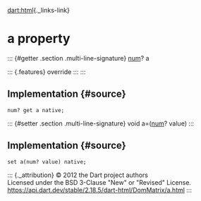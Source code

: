 [dart:html](../../dart-html/dart-html-library){._links-link}

a property
==========

::: {#getter .section .multi-line-signature}
[num](../../dart-core/num-class)? a

::: {.features}
override
:::
:::

Implementation {#source}
--------------

``` {.language-dart data-language="dart"}
num? get a native;
```

::: {#setter .section .multi-line-signature}
void a=([num](../../dart-core/num-class)? value)
:::

Implementation {#source}
--------------

``` {.language-dart data-language="dart"}
set a(num? value) native;
```

::: {._attribution}
© 2012 the Dart project authors\
Licensed under the BSD 3-Clause \"New\" or \"Revised\" License.\
<https://api.dart.dev/stable/2.18.5/dart-html/DomMatrix/a.html>
:::
